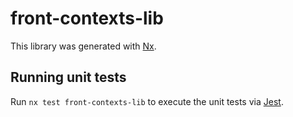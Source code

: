 # front-contexts-lib

This library was generated with [Nx](https://nx.dev).

## Running unit tests

Run `nx test front-contexts-lib` to execute the unit tests via [Jest](https://jestjs.io).
